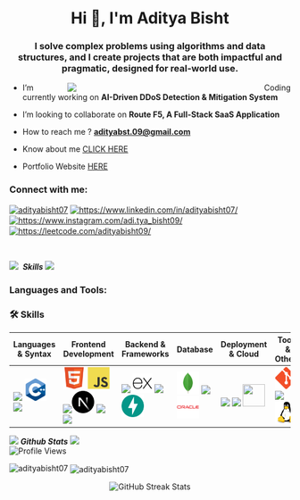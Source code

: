 <!--[![MasterHead](https://firebasestorage.googleapis.com/v0/b/flexi-coding.appspot.com/o/dempgi7-520f8d5f-63d4-4453-8822-dbc149ae27f8.gif?alt=media&token=91c0c7b2-93c3-4029-b011-1a8703c5730d)](https://rishavchanda.io)-->
<h1 align="center">Hi 👋, I'm Aditya Bisht</h1>
<h3 align="center">I solve complex problems using algorithms and data structures, and I create projects that are both impactful and pragmatic, designed for real-world use. </h3>
<!-- <p align="left" width="100%"> 
  <a href="https://github.com/ryo-ma/github-profile-trophy">  
    <img src="https://github-profile-trophy.vercel.app/?username=adityabisht07" alt="adityabisht07" />
  </a>
</p> --> 
  
<p align="right" width="100%">
  <img align="right" alt="Coding" width="400" src="https://media.tenor.com/yhaa2jvPoygAAAAi/ai-grok.gif">
</p> 

- I’m currently working on **AI-Driven DDoS Detection & Mitigation System**

- I’m looking to collaborate on **Route F5, A Full-Stack SaaS Application**

- How to reach me ? **adityabst.09@gmail.com**

- Know about me [CLICK HERE](https://drive.google.com/file/d/11pDc1ABo_tmPF7THg0sGA_laXZ0EyrBG/view?usp=drive_link)

- Portfolio Website [HERE](https://info-canvas-aditya-bisht07.vercel.app/)

<h3 align="left">Connect with me:</h3>
<p align="left">
<a href="https://twitter.com/adityabisht07" target="blank"><img align="center" src="https://raw.githubusercontent.com/rahuldkjain/github-profile-readme-generator/master/src/images/icons/Social/twitter.svg" alt="adityabisht07" height="30" width="40" /></a>
<a href="https://www.linkedin.com/in/adityabisht07/" target="blank"><img align="center" src="https://raw.githubusercontent.com/rahuldkjain/github-profile-readme-generator/master/src/images/icons/Social/linked-in-alt.svg" alt="https://www.linkedin.com/in/adityabisht07/" height="30" width="40" /></a>
<a href="https://www.instagram.com/adi.tya_bisht09/" target="blank"><img align="center" src="https://raw.githubusercontent.com/rahuldkjain/github-profile-readme-generator/master/src/images/icons/Social/instagram.svg" alt="https://www.instagram.com/adi.tya_bisht09/" height="30" width="40" /></a>
<a href="https://www.leetcode.com/adityabisht09/" target="blank"><img align="center" src="https://raw.githubusercontent.com/rahuldkjain/github-profile-readme-generator/master/src/images/icons/Social/leet-code.svg" alt="https://leetcode.com/adityabisht09/" height="30" width="40" /></a>
</p>

<br>

<img src="https://media2.giphy.com/media/QssGEmpkyEOhBCb7e1/giphy.gif?cid=ecf05e47a0n3gi1bfqntqmob8g9aid1oyj2wr3ds3mg700bl&rid=giphy.gif" width ="50">&nbsp; ***Skills***
<img src="https://user-images.githubusercontent.com/73097560/115834477-dbab4500-a447-11eb-908a-139a6edaec5c.gif">

<h3 align="left">Languages and Tools:</h3>

### 🛠️ Skills

| Languages & Syntax | Frontend Development | Backend & Frameworks | Database | Deployment & Cloud | Tools & Others |
|--------------------|----------------------|----------------------|----------|--------------------|----------------|
| <img src="https://techstack-generator.vercel.app/java-icon.svg" width="40"/> <img src="https://raw.githubusercontent.com/devicons/devicon/master/icons/cplusplus/cplusplus-original.svg" width="40"/> <img src="https://techstack-generator.vercel.app/python-icon.svg" width="40"/> | <img src="https://raw.githubusercontent.com/devicons/devicon/master/icons/html5/html5-original.svg" width="40"/>  <img src="https://raw.githubusercontent.com/devicons/devicon/master/icons/javascript/javascript-original.svg" width="40"/> <img src="https://techstack-generator.vercel.app/ts-icon.svg" width="40"/><img src="https://raw.githubusercontent.com/devicons/devicon/master/icons/nextjs/nextjs-original.svg" width="40"/> <img src="https://techstack-generator.vercel.app/react-icon.svg" width="40"/> <img src="https://www.vectorlogo.zone/logos/tailwindcss/tailwindcss-icon.svg" width="40"/> | <img src="https://cdn-icons-png.flaticon.com/512/919/919825.png" width="40"/> <img src="https://raw.githubusercontent.com/devicons/devicon/master/icons/express/express-original.svg" width="35"/> <img src="https://techstack-generator.vercel.app/restapi-icon.svg" width="40"/><img src="https://raw.githubusercontent.com/devicons/devicon/master/icons/fastapi/fastapi-original.svg" width="40"/> | <img src="https://raw.githubusercontent.com/devicons/devicon/master/icons/mongodb/mongodb-original.svg" width="40"/> <img src="https://techstack-generator.vercel.app/mysql-icon.svg" width="40"/> <img src="https://raw.githubusercontent.com/devicons/devicon/master/icons/oracle/oracle-original.svg" width="40"/> | <img src="https://techstack-generator.vercel.app/docker-icon.svg" width="40"/> <img src="https://techstack-generator.vercel.app/aws-icon.svg" width="40"/> <img src="https://imgix.cosmicjs.com/5d640ce0-e797-11ee-b074-b5c8fe3ef189-Vercel.png?w=1200&auto=format,compression" width="40" height="40"/> | <img src="https://raw.githubusercontent.com/devicons/devicon/master/icons/git/git-original.svg" width="40"/> <img src="https://techstack-generator.vercel.app/github-icon.svg" width="45"/> <img src="https://raw.githubusercontent.com/devicons/devicon/master/icons/linux/linux-original.svg" width="40"/> |



<img src="https://media.giphy.com/media/iY8CRBdQXODJSCERIr/giphy.gif" width="35">&nbsp;***Github Stats***
<img src="https://user-images.githubusercontent.com/73097560/115834477-dbab4500-a447-11eb-908a-139a6edaec5c.gif">
<br>
![Profile Views](https://komarev.com/ghpvc/?username=adityabisht07&color=blue&label=Profile%20Views)

<p><img align="left" src="https://github-readme-stats.vercel.app/api/top-langs?username=adityabisht07&show_icons=true&locale=en&layout=compact" alt="adityabisht07" /></p>

<p>&nbsp;<img align="center" src="https://github-readme-stats.vercel.app/api?username=adityabisht07&show_icons=true&locale=en" alt="adityabisht07" /></p>

<p align="center">
  <img src="https://streak-stats.demolab.com/?user=adityabisht07&theme=dark" alt="GitHub Streak Stats" />
</p>
